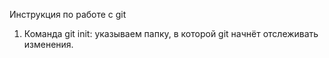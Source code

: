 Инструкция по работе с git

1. Команда git init: указываем папку, в которой
git начнёт отслеживать изменения.
